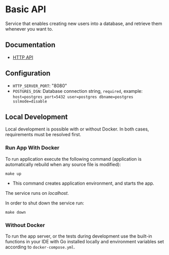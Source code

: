 # Basic API

Service that enables creating new users into a database, and retrieve them whenever you want to.

## Documentation

* [HTTP API](docs/api.yml)

## Configuration

* `HTTP_SERVER_PORT`: "8080"
* `POSTGRES_DSN`: Database connection string, `required`,
  example: `host=postgres port=5432 user=postgres dbname=postgres sslmode=disable`
  
## Local Development

Local development is possible with or without Docker. In both cases, requirements must be resolved first.

### Run App With Docker

To run application execute the following command (application is automatically rebuild when any source file is
modified):

```
make up
```
* This command creates application environment, and starts the app. 

The service runs on _localhost_.

In order to shut down the service run:

```
make down
```

### Without Docker

To run the app server, or the tests during development use the built-in functions in your IDE with Go installed locally
and environment variables set according to `docker-compose.yml`.
